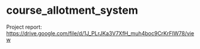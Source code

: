 # course_allotment_system
Project report:
https://drive.google.com/file/d/1J_PLrJKa3V7XfH_muh4boc9CrKrFIW78/view

